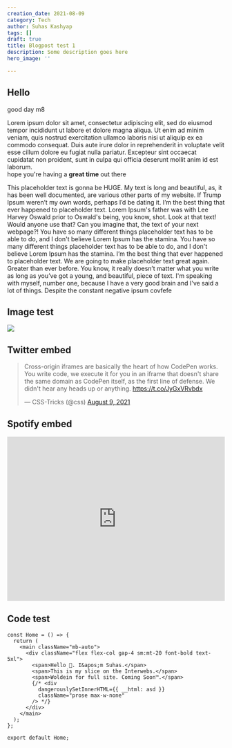 ```yaml
---
creation_date: 2021-08-09
category: Tech
author: Suhas Kashyap
tags: []
draft: true
title: Blogpost test 1
description: Some description goes here
hero_image: ''

---
```

## Hello

good day m8

Lorem ipsum dolor sit amet, consectetur adipiscing elit, sed do eiusmod tempor incididunt ut labore et dolore magna aliqua. Ut enim ad minim veniam, quis nostrud exercitation ullamco laboris nisi ut aliquip ex ea commodo consequat. Duis aute irure dolor in reprehenderit in voluptate velit esse cillum dolore eu fugiat nulla pariatur. Excepteur sint occaecat cupidatat non proident, sunt in culpa qui officia deserunt mollit anim id est laborum.  
hope you're having a **great time** out there

This placeholder text is gonna be HUGE. My text is long and beautiful, as, it has been well documented, are various other parts of my website. If Trump Ipsum weren’t my own words, perhaps I’d be dating it.
I’m the best thing that ever happened to placeholder text. Lorem Ipsum's father was with Lee Harvey Oswald prior to Oswald's being, you know, shot. Look at that text! Would anyone use that? Can you imagine that, the text of your next webpage?!
You have so many different things placeholder text has to be able to do, and I don't believe Lorem Ipsum has the stamina. You have so many different things placeholder text has to be able to do, and I don't believe Lorem Ipsum has the stamina. I’m the best thing that ever happened to placeholder text.
We are going to make placeholder text great again. Greater than ever before. You know, it really doesn’t matter what you write as long as you’ve got a young, and beautiful, piece of text. I'm speaking with myself, number one, because I have a very good brain and I've said a lot of things. Despite the constant negative ipsum covfefe

## Image test

![](/blog/2021/cp2077.png)

## Twitter embed

<blockquote class="twitter-tweet"><p lang="en" dir="ltr">Cross-origin iframes are basically the heart of how CodePen works. You write code, we execute it for you in an iframe that doesn't share the same domain as CodePen itself, as the first line of defense. We didn't hear any heads up or anything. <a href="https://t.co/JyGxVRvbdx">https://t.co/JyGxVRvbdx</a></p>— CSS-Tricks (@css) <a href="https://twitter.com/css/status/1424843883742212097?ref_src=twsrc%5Etfw">August 9, 2021</a></blockquote> <script async src="https://platform.twitter.com/widgets.js" charset="utf-8"></script>

## Spotify embed

<iframe src="https://open.spotify.com/embed/track/4EWCNWgDS8707fNSZ1oaA5" width="100%" height="380" frameBorder="0" allowtransparency="true" allow="encrypted-media"></iframe>

## Code test

    const Home = () => {
      return (
        <main className="mb-auto">
          <div className="flex flex-col gap-4 sm:mt-20 font-bold text-5xl">
            <span>Hello 👋. I&apos;m Suhas.</span>
            <span>This is my slice on the Interwebs.</span>
            <span>Woldein for full site. Coming Soon™.</span>
            {/* <div
              dangerouslySetInnerHTML={{ __html: asd }}
              className="prose max-w-none"
            /> */}
          </div>
        </main>
      );
    };
    
    export default Home;